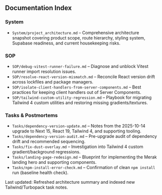 ## Documentation Index

### System
- `System/project_architecture.md` – Comprehensive architecture snapshot covering product scope, route hierarchy, styling system, Supabase readiness, and current housekeeping risks.

### SOP
- `SOP/debug-vitest-runner-failure.md` – Diagnose and unblock Vitest runner import resolution issues.
- `SOP/resolve-react-version-mismatch.md` – Reconcile React version drift across lockfiles and package managers.
- `SOP/isolate-client-handlers-from-server-components.md` – Best practices for keeping client handlers out of Server Components.
- `SOP/tailwind-custom-utility-regression.md` – Playbook for migrating Tailwind 4 custom utilities and restoring missing gradients/textures.

### Tasks & Postmortems
- `Tasks/dependency-version-update.md` – Notes from the 2025-10-14 upgrade to Next 15, React 19, Tailwind 4, and supporting tooling.
- `Tasks/dependency-version-audit.md` – Pre-upgrade audit of dependency drift and recommended sequencing.
- `Tasks/fix-dust-overlay.md` – Investigation into Tailwind 4 custom gradient/background regressions.
- `Tasks/landing-page-redesign.md` – Blueprint for implementing the Merak landing hero and supporting components.
- `Tasks/npm-install-error-check.md` – Confirmation of clean `npm install` run (baseline health check).

Last updated: Refreshed architecture summary and indexed new Tailwind/Turbopack task notes.
